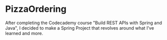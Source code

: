 # PizzaOrdering
After completing the Codecademy course "Build REST APIs with Spring and Java", I decided to make a Spring Project that revolves around what I've learned and more.
